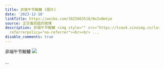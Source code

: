 ```yaml
---
title: 非端午节鮟鱇 [图片]
date: '2023-12-18'
linkTitle: https://weibo.com/3825863518/NxIuNmtye
source: 正宗毒奶菇的微博
description: 非端午节鮟鱇 <img style="" src="https://tvax4.sinaimg.cn/large/e40a0b5ely1hky3ej2rrsj21400u0nco.jpg"
  referrerpolicy="no-referrer"><br><br> ...
disable_comments: true
---
```

非端午节鮟鱇 <img style="" src="https://tvax4.sinaimg.cn/large/e40a0b5ely1hky3ej2rrsj21400u0nco.jpg" referrerpolicy="no-referrer"><br><br> ...